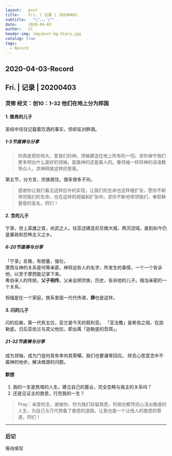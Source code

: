 ```yaml
---
layout:   post
title:    Fri. | 记录 | 20200403
subtitle:   "\"，，，\""
date:     2020-04-03
author:   CC
header-img: img/post-bg-diary.jpg
catalog: true
tags:
  - Record
---
```


## 2020-04-03-Record

## Fri. | 记录 | 20200403

### 灵修 经文：创10：1-32 他们在地上分为邦国

#### 1. 雅弗的儿子

圣经中往往记载着饮酒的事实，但却反对醉酒。

##### 1-5节直祷与分享

> 你真是奇妙伟大，爱我们的神。领袖建造在地上所有的一切。求你保守我们更多明白什么是好的领袖，是属神的还是属人的。像领袖一样将神的话语教导众人，求神释放这样的恩膏。

第五节，分方言，宗族居住。很多很多子孙。
> 感谢你让我们看见这样应许的实现，让我们的生命也这样被扩张，愿你不断带领我们的生命，也在这样的祝福和扩张中。求你不断地带领我们，奉耶稣基督的圣名，阿们！

#### 2. 含的儿子

宁录，世上英雄之首，尚武之人，往亚述建造尼尼微大城，两河流域，直到如今仍是暴政和恐怖主义之乡。

##### 6-20节直祷与分享

「宁录」反叛，有胆量，强壮。  
摩西与神的关系是何等亲密，神将这些人的名字，所发生的事情，一个一个告诉他，以至于摩西能记录下来。  
希伯来人的传统，**父子相传**。父亲会把宗族，历史，告诉他的儿子。相当亲密的一个关系。  

祝福是在一个家庭，族系里面一代代传递，**罪**也是这样。

#### 3. 闪的儿子

闪的后裔，第一代有五位，亚兰是今天的叙利亚。
「亚法撒」是希伯之祖，在迦勒底，日后亚伯兰与其父他拉，即出离「迦勒底的吾珥」。

##### 21-32节直祷与分享

成为领袖，成为门徒何其有幸何其荣耀。我们也要谦卑回应。
除去心思意念中不属神的地步。解决根源的问题。

#### 默想

1. 我的一生是筑塔的人生，建立自己的基业，完全忽略与我主的关系吗？
2. 还是见证主的救恩，行完我的一生？

> Pray：亲爱的主，谢谢你，你为我们存留救恩，列祖也都凭信心活出敬虔的人生，为自己与万代预备了救恩的道路。让我也是一个让他人的救恩的管道，阿们！

----

### 后记

等待填写
